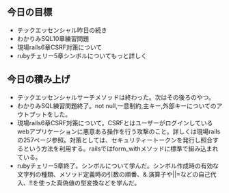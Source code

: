 ## 今日の目標
- テックエッセンシャル昨日の続き
- わかりみSQL10章練習問題
- 現場rails6章CSRF対策について
- rubyチェリー5章シンボルについてもっと詳しく

## 今日の積み上げ
- テックエッセンシャルサーチメソッドは終わった。次はその後ろのやつ。
- わかりみSQL練習問題終了。not null,一意制約,主キー,外部キーについてのアウトプットをした。
- 現場rails6章CSRF対策について。CSRFとはユーザーがログインしているwebアプリケーションに悪意ある操作を行う攻撃のこと。詳しくは現場railsの257ページ参照。対策としては、セキュリティートークンを発行し照合するという方法を利用する。railsではform_withメソッドに標準で組み込まれている。
- rubyチェリー5章終了。シンボルについて学んだ。シンボル作成時の有効な文字列の種類、メソッド定義時の引数の順番、&.演算子や||=などの自己代入、!!を使った真偽値の型変換などを学んだ。